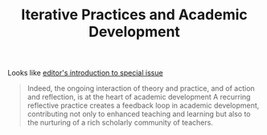 ﻿---
backlinks:
- title: Quality and teaching
  url: /sense/Quality-and-teaching/quality-and-teaching.html
title: Iterative Practices and Academic Development
---
Looks like [editor's introduction to special issue](https://www-tandfonline-com.libraryproxy.griffith.edu.au/doi/full/10.1080/1360144X.2018.1485626)

> Indeed, the ongoing interaction of theory and practice, and of action and reflection, is at the heart of academic development
> A recurring reflective practice creates a feedback loop in academic development, contributing not only to enhanced teaching and learning but also to the nurturing of a rich scholarly community of teachers.